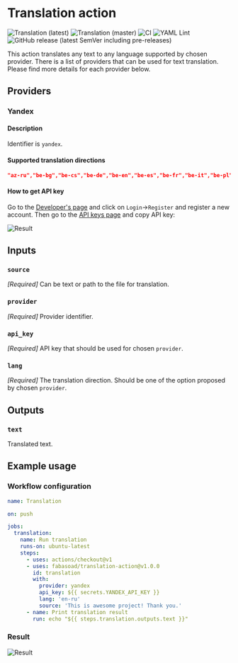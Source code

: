 # Translation action
![Translation (latest)](https://github.com/fabasoad/translation-action/workflows/Translation%20(latest)/badge.svg) ![Translation (master)](https://github.com/fabasoad/translation-action/workflows/Translation%20(master)/badge.svg) ![CI](https://github.com/fabasoad/translation-action/workflows/CI/badge.svg) ![YAML Lint](https://github.com/fabasoad/translation-action/workflows/YAML%20Lint/badge.svg) ![GitHub release (latest SemVer including pre-releases)](https://img.shields.io/github/v/release/fabasoad/translation-action?include_prereleases)

This action translates any text to any language supported by chosen provider. There is a list of providers that can be used for text translation. Please find more details for each provider below.

## Providers

### Yandex
#### Description
Identifier is `yandex`.
#### Supported translation directions
```json
"az-ru","be-bg","be-cs","be-de","be-en","be-es","be-fr","be-it","be-pl","be-ro","be-ru","be-sr","be-tr","bg-be","bg-ru","bg-uk","ca-en","ca-ru","cs-be","cs-en","cs-ru","cs-uk","da-en","da-ru","de-be","de-en","de-es","de-fr","de-it","de-ru","de-tr","de-uk","el-en","el-ru","en-be","en-ca","en-cs","en-da","en-de","en-el","en-es","en-et","en-fi","en-fr","en-hu","en-it","en-lt","en-lv","en-mk","en-nl","en-no","en-pt","en-ru","en-sk","en-sl","en-sq","en-sv","en-tr","en-uk","es-be","es-de","es-en","es-ru","es-uk","et-en","et-ru","fi-en","fi-ru","fr-be","fr-de","fr-en","fr-ru","fr-uk","hr-ru","hu-en","hu-ru","hy-ru","it-be","it-de","it-en","it-ru","it-uk","lt-en","lt-ru","lv-en","lv-ru","mk-en","mk-ru","nl-en","nl-ru","no-en","no-ru","pl-be","pl-ru","pl-uk","pt-en","pt-ru","ro-be","ro-ru","ro-uk","ru-az","ru-be","ru-bg","ru-ca","ru-cs","ru-da","ru-de","ru-el","ru-en","ru-es","ru-et","ru-fi","ru-fr","ru-hr","ru-hu","ru-hy","ru-it","ru-lt","ru-lv","ru-mk","ru-nl","ru-no","ru-pl","ru-pt","ru-ro","ru-sk","ru-sl","ru-sq","ru-sr","ru-sv","ru-tr","ru-uk","sk-en","sk-ru","sl-en","sl-ru","sq-en","sq-ru","sr-be","sr-ru","sr-uk","sv-en","sv-ru","tr-be","tr-de","tr-en","tr-ru","tr-uk","uk-bg","uk-cs","uk-de","uk-en","uk-es","uk-fr","uk-it","uk-pl","uk-ro","uk-ru","uk-sr","uk-tr"
```
#### How to get API key
Go to the [Developer's page](https://translate.yandex.com/developers) and click on `Login`->`Register` and register a new account. Then go to the [API keys page](https://translate.yandex.com/developers/keys) and copy API key:

![Result](https://raw.githubusercontent.com/fabasoad/translation-action/master/screenshots/screenshot-yandex-api-key.png)

## Inputs

### `source`

_[Required]_ Can be text or path to the file for translation.

### `provider`

_[Required]_ Provider identifier.

### `api_key`

_[Required]_ API key that should be used for chosen `provider`.

### `lang`

_[Required]_ The translation direction. Should be one of the option proposed by chosen `provider`.

## Outputs

### `text`

Translated text.

## Example usage

### Workflow configuration

```yaml
name: Translation

on: push

jobs:
  translation:
    name: Run translation
    runs-on: ubuntu-latest
    steps:
      - uses: actions/checkout@v1
      - uses: fabasoad/translation-action@v1.0.0
        id: translation
        with:
          provider: yandex
          api_key: ${{ secrets.YANDEX_API_KEY }}
          lang: 'en-ru'
          source: 'This is awesome project! Thank you.'
      - name: Print translation result
        run: echo "${{ steps.translation.outputs.text }}"
```

### Result
![Result](https://raw.githubusercontent.com/fabasoad/translation-action/master/screenshots/screenshot-yandex-result.png)
